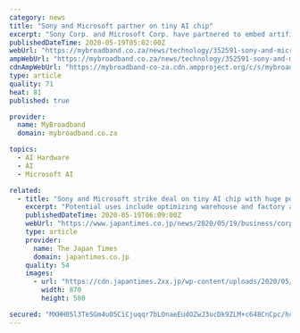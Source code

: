 ```yaml
---
category: news
title: "Sony and Microsoft partner on tiny AI chip"
excerpt: "Sony Corp. and Microsoft Corp. have partnered to embed artificial intelligence capabilities into the Japanese company’s latest imaging chip, a big boost for a camera product the electronics giant describes as a world-first for commercial customers."
publishedDateTime: 2020-05-19T05:02:00Z
webUrl: "https://mybroadband.co.za/news/technology/352591-sony-and-microsoft-partner-on-tiny-ai-chip.html"
ampWebUrl: "https://mybroadband.co.za/news/technology/352591-sony-and-microsoft-partner-on-tiny-ai-chip.html/amp"
cdnAmpWebUrl: "https://mybroadband-co-za.cdn.ampproject.org/c/s/mybroadband.co.za/news/technology/352591-sony-and-microsoft-partner-on-tiny-ai-chip.html/amp"
type: article
quality: 71
heat: 81
published: true

provider:
  name: MyBroadband
  domain: mybroadband.co.za

topics:
  - AI Hardware
  - AI
  - Microsoft AI

related:
  - title: "Sony and Microsoft strike deal on tiny AI chip with huge potential"
    excerpt: "Potential uses include optimizing warehouse and factory automation and making cars smarter about their drivers and environment."
    publishedDateTime: 2020-05-19T06:09:00Z
    webUrl: "https://www.japantimes.co.jp/news/2020/05/19/business/corporate-business/sony-microsoft-ai-chip/"
    type: article
    provider:
      name: The Japan Times
      domain: japantimes.co.jp
    quality: 54
    images:
      - url: "https://cdn.japantimes.2xx.jp/wp-content/uploads/2020/05/np_file_12746-870x580.jpeg"
        width: 870
        height: 580

secured: "MXHH05l3TeSGm4uO5CiCjuqqr7bLOnaeEudOZwJ3ucDk9ZLM+c648CnCpc/hcSr1v8UptoZbRYhxi/dRFydhzglJNlpEGJRSiCUf7Ndfhrqj5iQSsZ9CbKrEizNkfxwb7WEoSBdJuTYaRu1vQml20UQ2hYF0dnOu+qcvIiabbyX2u0kS6LEYdQU/JGdzEJtM4/VA4kmCJZQfeALHCBVR4Df8PJcEwOzYEGBRbTk0abjmwVLiGuqy7sdROQzGGeLS0uDAU6vP9icMMxWvVypcMTOjzDLeYROovr6839d72tsBnAjY03Wg8p3jJvNRZYTi46HR0D5E3w7/PFbQUYxJWqdZ9gCYswQmcBbGzlSGaM6TgKBf3cKDaoMr/lnGTO5pnTUZ/XkF5SMf2xjVMDMBMyWv7L7Uzf0mQQifryLecmBZXXWtRNOVkBOr4QfFUUp7oZcvVm7nUFPiNBKE6CU3TgB3hMs7BU1mrisHZAGHI9E=;sEPlmXNvApjdeOC2qqVE1g=="
---
```


